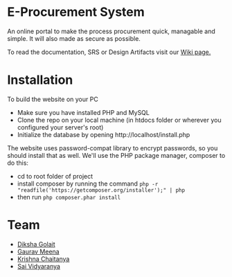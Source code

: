 E-Procurement System
==================

An online portal to make the process procurement quick, managable and simple. It will also made as secure as possible.

To read the documentation, SRS or Design Artifacts visit our [Wiki page.](https://github.com/chaitan94/cs258-iiti-group2/wiki)

# Installation

To build the website on your PC

* Make sure you have installed PHP and MySQL
* Clone the repo on your local machine (in htdocs folder or wherever you configured your server's root)
* Initialize the database by opening http://localhost/install.php

The website uses password-compat library to encrypt passwords, so you should install that as well.
We'll use the PHP package manager, composer to do this:

* cd to root folder of project
* install composer by running the command `php -r "readfile('https://getcomposer.org/installer');" | php`
* then run `php composer.phar install`

# Team

* [Diksha Golait](https://github.com/dikshagolait/)
* [Gaurav Meena](https://github.com/gxim/)
* [Krishna Chaitanya](https://github.com/chaitan94/)
* [Sai Vidyaranya](https://github.com/Vidyaranya/)
